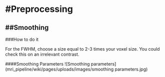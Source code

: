 #Preprocessing
===============
##Smoothing
---------------

###How to do it

For the FWHM, choose a size equal to 2-3 times your voxel size. You could check this on an irrelevant contrast. 



####Smoothing Parameters
![Smoothing parameters] (mri_pipeline/wiki/pages/uploads/images/smoothing parameters.jpg)